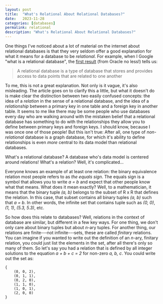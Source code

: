 ```yaml
---
layout: post
title:  "What's Relational About Relational Databases?"
date:   2023-11-28
categories: [databases]
permalink: relational
description: "What's Relational About Relational Databases?"
---
```


One things I've noticed about a lot of material on the internet about relational databases is that they very seldom offer a good explanation for what it means for a database to be *relational*. For example, when I Google "what is a relational database", the [first result](https://www.oracle.com/database/what-is-a-relational-database/) (from Oracle no less!) tells us:

> A relational database is a type of database that stores and provides access to data points that are related to one another

To me, this is not a great explanation. Not only is it vague, it's also misleading. The article goes on to clarify this a little, but what it doesn't do is make clear the distinction between two easily confused concepts: the idea of a *relation* in the sense of a relational database, and the idea of a *relationship* between a primary key in one table and a foreign key in another table. It seems to me like there may be some people who use databases every day who are walking around with the mistaken belief that a relational database has something to do with the relationships they allow you to define between primary keys and foreign keys. I should know, because I was once one of those people! But this isn't true: After all, one type of *non-relational* database is a graph database, for which it's ability to define relationships is even *more* central to its data model than relational databases.

What's a relational database? A database who's data model is centered around relations! What's a relation? Well, it's complicated...

Everyone knows an example of at least one relation: the binary equivalence relation most people refers to as *the equals sign*. The equals sign is a symbol that allows you to write *a = b* and expect that other people know what that means. What does it mean exactly? Well, to a mathematician, it means that the binary tuple *(a, b)* belongs to the subset of R x R that defines the relation. In this case, that subset contains all binary tuples *(a, b)* such that *a = b*. In other words, the infinite set that contains tuple such as *(0, 0)*, *(1, 1)*, *(5.3, 5.3)*, etc.

So how does this relate to databases? Well, relations in the context of database are similar, but different in a few key ways. For one thing, we don't only care about binary tuples but about *n*-ary tuples. For another thing, our relations are finite---not infinite---sets, these are called *finitary* relations. You can imagine if you wanted to write out the definition of an *n*-ary, finitary relation, you could just list the elements in the set, after all there's only so many of them. So let's say you had a relation that is defined by all integer solutions to the equation *a + b + c = 2* for non-zero *a, b, c*. You could write out the set as:
```
{
    (0, 0, 2),
    (0, 1, 1),
    (0, 2, 0),
    (1, 1, 0),
    (1, 0, 1),
    (2, 0, 0)
}
```